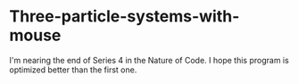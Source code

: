 # Three-particle-systems-with-mouse
I'm nearing the end of Series 4 in the Nature of Code. I hope this program is optimized better than the first one.
